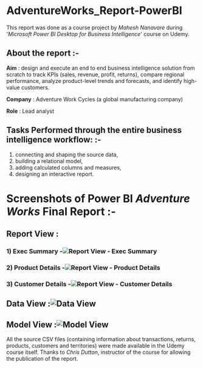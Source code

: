 # AdventureWorks_Report-PowerBI

This report was done as a course project by *Mahesh Nanavare* during '*Microsoft Power BI Desktop for Business Intelligence*' course on Udemy.

## About the report :-

**Aim** : design and execute an end to end business intelligence solution from scratch to track KPIs (sales, revenue, profit, returns), compare regional 
performance, analyze product-level trends and forecasts, and identify high-value customers.

**Company** : Adventure Work Cycles (a global manufacturing company)

**Role** : Lead analyst

## Tasks Performed through the entire business intelligence workflow: :-

1) connecting and shaping the source data, 
2) building a relational model, 
3) adding calculated columns and measures, 
4) designing an interactive report.

# Screenshots of Power BI *Adventure Works* Final Report :-

## Report View : 
### 1) Exec Summary -![Report View - Exec Summary](https://user-images.githubusercontent.com/98680598/177624493-473a841b-d3eb-4869-af60-f8ad2472761c.jpg)
### 2) Product Details -![Report View - Product Details](https://user-images.githubusercontent.com/98680598/177624533-adbba9bb-5c55-4213-b03a-62af6848fcdd.jpg)
### 3) Customer Details -![Report View - Customer Details](https://user-images.githubusercontent.com/98680598/177624552-65f6ce92-6689-4231-a07c-26c4265b9882.jpg)
## Data View :![Data View](https://user-images.githubusercontent.com/98680598/177624082-e42b7dd6-3ab8-4a2d-b735-558b7f8e78af.jpg)
## Model View :![Model View](https://user-images.githubusercontent.com/98680598/177624316-af79aea5-dd1e-4e2b-a9eb-fff3783bf7fb.jpg)

All the source CSV files (containing information about transactions, returns, products, customers and territories) were made available in the Udemy course itself. Thanks to *Chris Dutton*, instructor of the course for allowing the publication of the report.
